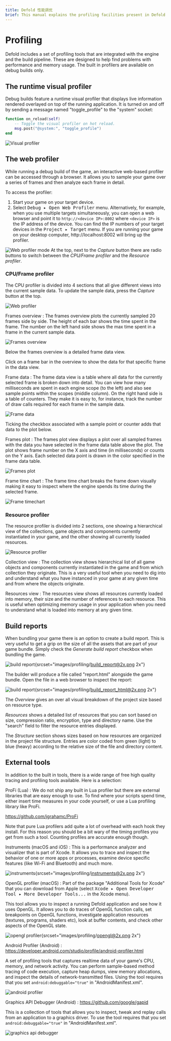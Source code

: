 ```yaml
---
title: Defold 性能调优
brief: This manual explains the profiling facilities present in Defold.
---
```


# Profiling

Defold includes a set of profiling tools that are integrated with the engine and the build pipeline. These are designed to help find problems with performance and memory usage. The built in profilers are available on debug builds only.

## The runtime visual profiler

Debug builds feature a runtime visual profiler that displays live information rendered overlayed on top of the running application. It is turned on and off by sending a message named "toggle_profile" to the "system" socket:

```lua
function on_reload(self)
    -- Toggle the visual profiler on hot reload.
    msg.post("@system:", "toggle_profile")
end
```

![Visual profiler](images/profiling/visual_profiler.png)

## The web profiler

While running a debug build of the game, an interactive web-based profiler can be accessed through a browser. It allows you to sample your game over a series of frames and then analyze each frame in detail.

To access the profiler:

1. Start your game on your target device.
2. Select <kbd> Debug ▸ Open Web Profiler</kbd> menu. Alternatively, for example, when you use multiple targets simultaneously, you can open a web browser and point it to `http://<device IP>:8002` where `<device IP>` is the IP address of the device. You can find the IP numbers of your target devices in the <kbd>Project ▸ Target</kbd> menu. If you are running your game on your desktop computer, http://localhost:8002 will bring up the profiler.

![Web profiler mode](images/profiling/webprofiler_mode.png)
At the top, next to the *Capture* button there are radio buttons to switch between the *CPU/Frame profiler* and the *Resource profiler*.

### CPU/Frame profiler
The CPU profiler is divided into 4 sections that all give different views into the current sample data. To update the sample data, press the *Capture* button at the top.

![Web profiler](images/profiling/webprofiler_page.png)

Frames overview
: The frames overview plots the currently sampled 20 frames side by side. The height of each bar shows the time spent in the frame. The number on the left hand side shows the max time spent in a frame in the current sample data.

  ![Frames overview](images/profiling/webprofiler_frames_overview.png)

  Below the frames overview is a detailed frame data view.

  Click on a frame bar in the overview to show the data for that specific frame in the data view.

Frame data
: The frame data view is a table where all data for the currently selected frame is broken down into detail. You can view how many milliseconds are spent in each engine scope (to the left) and also see sample points within the scopes (middle column). On the right hand side is a table of counters. They make it is easy to, for instance, track the number of draw calls required for each frame in the sample data.

  ![Frame data](images/profiling/webprofiler_frame_data.png)

  Ticking the checkbox associated with a sample point or counter adds that data to the plot below.

Frames plot
: The frames plot view displays a plot over all sampled frames with the data you have selected in the frame data table above the plot. The plot shows frame number on the X axis and time (in milliseconds) or counts on the Y axis. Each selected data point is drawn in the color specified in the frame data table.

  ![Frames plot](images/profiling/webprofiler_frames_plot.png)

Frame time chart
:  The frame time chart breaks the frame down visually making it easy to inspect where the engine spends its time during the selected frame.

  ![Frame timechart](images/profiling/webprofiler_frame_timechart.png)

### Resource profiler
The resource profiler is divided into 2 sections, one showing a hierarchical view of the collections, game objects and components currently instantiated in your game, and the other showing all currently loaded resources.

![Resource profiler](images/profiling/webprofiler_resources_page.png)

Collection view
: The collection view shows hierarchical list of all game objects and components currently instantiated in the game and from which collection they originate. This is a very useful tool when you need to dig into and understand what you have instanced in your game at any given time and from where the objects originate.

Resources view
: The resources view shows all resources currently loaded into memory, their size and the number of references to each resource. This is useful when optimizing memory usage in your application when you need to understand what is loaded into memory at any given time.

## Build reports

When bundling your game there is an option to create a build report. This is very useful to get a grip on the size of all the assets that are part of your game bundle. Simply check the *Generate build report* checkbox when bundling the game.

![build report](images/profiling/build_report.png){srcset="images/profiling/build_report@2x.png 2x"}

The builder will produce a file called "report.html" alongside the game bundle. Open the file in a web browser to inspect the report:

![build report](images/profiling/build_report_html.png){srcset="images/profiling/build_report_html@2x.png 2x"}

The *Overview* gives an over all visual breakdown of the project size based on resource type.

*Resources* shows a detailed list of resources that you can sort based on size, compression ratio, encryption, type and directory name. Use the "search" field to filter the resource entries displayed.

The *Structure* section shows sizes based on how resources are organized in the project file structure. Entries are color coded from green (light) to blue (heavy) according to the relative size of the file and directory content.

## External tools

In addition to the built in tools, there is a wide range of free high quality tracing and profiling tools available. Here is a selection:

ProFi (Lua)
: We do not ship any built in Lua profiler but there are external libraries that are easy enough to use. To find where your scripts spend time, either insert time measures in your code yourself, or use a Lua profiling library like ProFi.

  https://github.com/jgrahamc/ProFi

  Note that pure Lua profilers add quite a lot of overhead with each hook they install. For this reason you should be a bit wary of the timing profiles you get from such a tool. Counting profiles are accurate enough though.

Instruments (macOS and iOS)
: This is a performance analyzer and visualizer that is part of Xcode. It allows you to trace and inspect the behavior of one or more apps or processes, examine device specific features (like Wi-Fi and Bluetooth) and much more.

  ![instruments](images/profiling/instruments.png){srcset="images/profiling/instruments@2x.png 2x"}

OpenGL profiler (macOS)
: Part of the package "Additional Tools for Xcode" that you can download from Apple (select <kbd>Xcode ▸ Open Developer Tool ▸ More Developer Tools...</kbd> in the Xcode menu).

  This tool allows you to inspect a running Defold application and see how it uses OpenGL. It allows you to do traces of OpenGL function calls, set breakpoints on OpenGL functions, investigate application resources (textures, programs, shaders etc), look at buffer contents, and check other aspects of the OpenGL state.

  ![opengl profiler](images/profiling/opengl.png){srcset="images/profiling/opengl@2x.png 2x"}

Android Profiler (Android)
: https://developer.android.com/studio/profile/android-profiler.html

  A set of profiling tools that captures realtime data of your game's CPU, memory, and network activity. You can perform sample-based method tracing of code execution, capture heap dumps, view memory allocations, and inspect the details of network-transmitted files. Using the tool requires that you set `android:debuggable="true"` in "AndroidManifest.xml".

  ![android profiler](images/profiling/android_profiler.png)

Graphics API Debugger (Android)
: https://github.com/google/gapid

  This is a collection of tools that allows you to inspect, tweak and replay calls from an application to a graphics driver. To use the tool requires that you set `android:debuggable="true"` in "AndroidManifest.xml".

  ![graphics api debugger](images/profiling/gapid.png)
